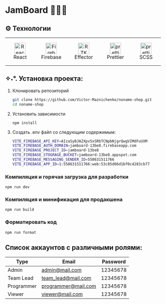 # JamBoard 🎯🧮📅

## ⚙️ Технологии

<table width='100%'>
  <tr>
      <td align="center" width="110" height="90">
         <img src="https://i.ibb.co/MB4fxFC/react.png" width="36" height="36" alt="React" />
         <br>React
      </td>
     <td align="center" width="110" height="90"> 
      <a href="#stack" >
        <img src="https://brandeps.com/logo-download/F/Firebase-logo-vector-02.svg" width="36" height="36" alt="Firebase" />
      </a>
      <br>Firebase
    </td>
      <td align="center" width="110" height="90">
         <img src="https://effector.dev/favicon.svg" width="36" height="36" alt="RTK Query" />
         <br>
         Effector
    </td>
      <td align="center" width="110" height="90">
         <img src="https://brandeps.com/icon-download/P/Prettier-icon-vector-02.svg" width="36" height="36" alt="prettier" />
         <br>
         Prettier
      </td>
      <td align="center" width="110" height="90">
         <img src="https://cdn2.iconfinder.com/data/icons/designer-skills/128/sass-512.png" width="36" height="36" alt="prettier" />
         <br>
         SCSS
      </td>
   </tr> 
</table>

## ✧˖°. Установка проекта:

1. Клонировать репозиторий

   ```bash
   git clone https://github.com/Victor-Maznichenko/noname-shop.git
   cd noname-shop
   ```

2. Установить зависимости

   ```shell
   npm install
   ```

3. Создать .env файл со следующим содержимым:
   ```bash
   VITE_FIREBASE_API_KEY=AIzaSyBJAZXpv5xSRbTCNpbNjgrQwgVIMdFuUXM
   VITE_FIREBASE_AUTH_DOMAIN=jamboard-13be8.firebaseapp.com
   VITE_FIREBASE_PROJECT_ID=jamboard-13be8
   VITE_FIREBASE_STOGRAGE_BUCKET=jamboard-13be8.appspot.com
   VITE_FIREBASE_MESSAGING_SENDER_ID=558631511766
   VITE_FIREBASE_APP_ID=1:558631511766:web:53c85d66d1bf0c4283cb77
   ```

### Компиляция и горячая загрузка для разработки

```
npm run dev
```

### Компиляция и минификация для продакшена

```
npm run build
```

### Форматировать код

```
npm run format
```

## Список аккаунтов с различными ролями:

| Type       | Email               | Password |
| ---------- | ------------------- | -------- |
| Admin      | admin@mail.com      | 12345678 |
| Team Lead  | team_lead@mail.com  | 12345678 |
| Programmer | programmer@mail.com | 12345678 |
| Viewer     | viewer@mail.com     | 12345678 |
